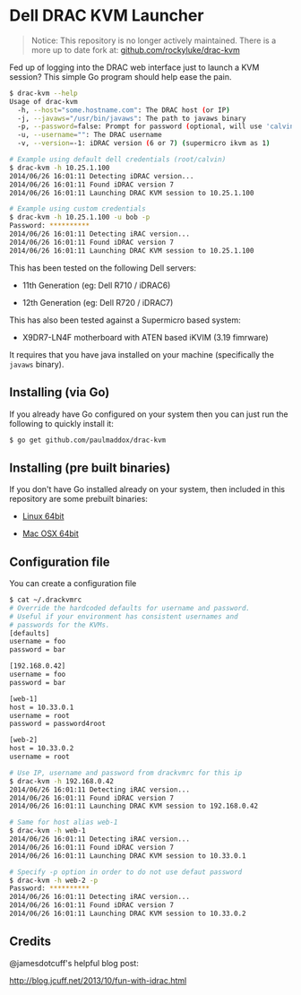 Dell DRAC KVM Launcher
=========

> Notice: This repository is no longer actively maintained.
> There is a more up to date fork at: [github.com/rockyluke/drac-kvm](https://github.com/rockyluke/drac-kvm)

Fed up of logging into the DRAC web interface just to launch a KVM session?
This simple Go program should help ease the pain.

```bash
$ drac-kvm --help
Usage of drac-kvm
  -h, --host="some.hostname.com": The DRAC host (or IP)
  -j, --javaws="/usr/bin/javaws": The path to javaws binary
  -p, --password=false: Prompt for password (optional, will use 'calvin' if not present)
  -u, --username="": The DRAC username
  -v, --version=-1: iDRAC version (6 or 7) (supermicro ikvm as 1)

# Example using default dell credentials (root/calvin)
$ drac-kvm -h 10.25.1.100
2014/06/26 16:01:11 Detecting iDRAC version...
2014/06/26 16:01:11 Found iDRAC version 7
2014/06/26 16:01:11 Launching DRAC KVM session to 10.25.1.100

# Example using custom credentials
$ drac-kvm -h 10.25.1.100 -u bob -p
Password: **********
2014/06/26 16:01:11 Detecting iRAC version...
2014/06/26 16:01:11 Found iDRAC version 7
2014/06/26 16:01:11 Launching DRAC KVM session to 10.25.1.100
```
This has been tested on the following Dell servers:

 * 11th Generation (eg: Dell R710 / iDRAC6)

 * 12th Generation (eg: Dell R720 / iDRAC7)

This has also been tested against a Supermicro based system:

 * X9DR7-LN4F motherboard with ATEN based iKVIM (3.19 fimrware)

It requires that you have java installed on your machine (specifically the `javaws` binary).

Installing (via Go)
----

If you already have Go configured on your system then you can just run the following to quickly install it:
```bash
$ go get github.com/paulmaddox/drac-kvm
```

Installing (pre built binaries)
----

If you don't have Go installed already on your system, then included in this repository are some prebuilt binaries:

* [Linux 64bit](https://github.com/PaulMaddox/drac-kvm/blob/master/binaries/drac.linux_64bit?raw=true)

* [Mac OSX 64bit](https://github.com/PaulMaddox/drac-kvm/blob/master/binaries/drac.osx_64bit?raw=true)

Configuration file
----

You can create a configuration file
```bash
$ cat ~/.drackvmrc
# Override the hardcoded defaults for username and password.
# Useful if your environment has consistent usernames and
# passwords for the KVMs.
[defaults]
username = foo
password = bar

[192.168.0.42]
username = foo
password = bar

[web-1]
host = 10.33.0.1
username = root
password = password4root

[web-2]
host = 10.33.0.2
username = root

# Use IP, username and password from drackvmrc for this ip
$ drac-kvm -h 192.168.0.42
2014/06/26 16:01:11 Detecting iRAC version...
2014/06/26 16:01:11 Found iDRAC version 7
2014/06/26 16:01:11 Launching DRAC KVM session to 192.168.0.42

# Same for host alias web-1
$ drac-kvm -h web-1
2014/06/26 16:01:11 Detecting iRAC version...
2014/06/26 16:01:11 Found iDRAC version 7
2014/06/26 16:01:11 Launching DRAC KVM session to 10.33.0.1

# Specify -p option in order to do not use defaut password
$ drac-kvm -h web-2 -p
Password: **********
2014/06/26 16:01:11 Detecting iRAC version...
2014/06/26 16:01:11 Found iDRAC version 7
2014/06/26 16:01:11 Launching DRAC KVM session to 10.33.0.2
```
Credits
----
@jamesdotcuff's helpful blog post:

http://blog.jcuff.net/2013/10/fun-with-idrac.html
